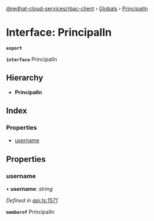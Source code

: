 [@redhat-cloud-services/rbac-client](../README.md) › [Globals](../globals.md) › [PrincipalIn](principalin.md)

# Interface: PrincipalIn

**`export`** 

**`interface`** PrincipalIn

## Hierarchy

* **PrincipalIn**

## Index

### Properties

* [username](principalin.md#username)

## Properties

###  username

• **username**: *string*

*Defined in [api.ts:1571](https://github.com/RedHatInsights/javascript-clients/blob/master/packages/rbac/api.ts#L1571)*

**`memberof`** PrincipalIn
